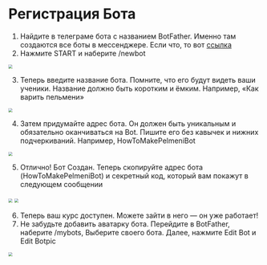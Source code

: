 # Регистрация Бота

1. Найдите в телеграме бота с названием BotFather. Именно там создаются все боты в мессенджере. Если что, то вот [ссылка](https://t.me/BotFather)
2. Нажмите START и наберите /newbot

<img src="https://storage.yandexcloud.net/kampus-help/newbot.png" style="zoom: 50%;" />

3. Теперь введите название бота. Помните, что его будут видеть ваши ученики. Название должно быть коротким и ёмким. Например, «Как варить пельмени»

<img src="https://storage.yandexcloud.net/kampus-help/botname.png" style="zoom:50%;" />

4. Затем придумайте адрес бота. Он должен быть уникальным и обязательно оканчиваться на Bot. Пишите его без кавычек и нижних подчеркиваний. Например, HowToMakePelmeniBot

<img src="https://storage.yandexcloud.net/kampus-help/bothandle.png" style="zoom:50%;" />

5. Отлично! Бот Создан. Теперь скопируйте адрес бота (HowToMakePelmeniBot) и секретный код, который вам покажут в следующем сообщении

<img src="https://storage.yandexcloud.net/kampus-help/secretbot.png" style="zoom:50%;" />

<img src="https://storage.yandexcloud.net/kampus-help/botsetttingssave.png" style="zoom:50%;" />

6. Теперь ваш курс доступен. Можете зайти в него — он уже работает!
7. Не забудьте добавить аватарку бота. Перейдите в BotFather, наберите /mybots, Выберите своего бота. Далее, нажмите Edit Bot и Edit Botpic

<img src="https://storage.yandexcloud.net/kampus-help/botpic.png" style="zoom:50%;" /> 

